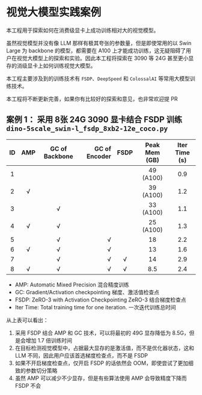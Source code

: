 # 视觉大模型实践案例

本工程用于探索如何在消费级显卡上成功训练相对大的视觉模型。

虽然视觉模型并没有像 LLM 那样有极其夸张的参数量，但是即使常用的以 Swin Large 为 backbone 的模型，都需要在 A100 上才能成功训练，这无疑阻碍了用户在视觉大模型上的探索和实验。因此本工程将探索在 3090 等 24G 甚至更小显存的消级显卡上如何训练视觉大模型。

本工程主要涉及到的训练技术有 `FSDP`、`DeepSpeed` 和 `ColossalAI` 等常用大模型训练技术。

本工程将不断更新完善，如果你有比较好的探索和意见，也非常欢迎提 PR

## 案例 1： 采用 8张 24G 3090 显卡结合 FSDP 训练 `dino-5scale_swin-l_fsdp_8xb2-12e_coco.py`

| ID | AMP | GC of Backbone | GC of Encoder | FSDP | Peak Mem (GB) | Iter Time (s) |
|:--:|:---:|:--------------:|--------------:|:----:|:-------------:|:-------------:|
| 1  |     |                |               |      |   49 (A100)   |      0.9      |
| 2  |  √  |                |               |      |   39 (A100)   |      1.2      |
| 3  |     |       √        |               |      |   33 (A100)   |      1.1      |
| 4  |  √  |       √        |               |      |   25 (A100)   |      1.3      |
| 5  |     |       √        |            √  |      |      18       |      2.2      |
| 6  |  √  |       √        |             √ |      |      13       |      1.6      |
| 7  |     |        √        |             √ |   √   |      14       |      2.9      |
| 8  |  √   |        √        |             √ |   √   |      8.5      |      2.4      |

- AMP: Automatic Mixed Precision 混合精度训练
- GC: Gradient/Activation checkpointing 梯度、激活值检查点
- FSDP: ZeRO-3 with Activation Checkpointing ZeRO-3 结合梯度检查点
- Iter Time: Total training time for one iteration. 一次迭代训练总时间

从上表可以看出：

1. 采用 FSDP 结合 AMP 和 GC 技术，可以将最初的 49G 显存降低为 8.5G，但是会增加 1.7 倍训练时间
2. 在目标检测视觉模型中，占据最大显存的是激活值，而不是优化器状态，这和 LLM 不同，因此用户应该首选梯度检查点，而不是 FSDP
3. 如果不开启梯度检查点，仅开启 FSDP 的话依然会 OOM，即使尝试了更加细致的参数切分策略
4. 虽然 AMP 可以减少不少显存，但是有些算法使用 AMP 会导致精度下降而 FSDP 不会

